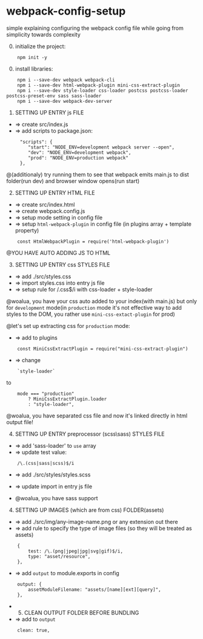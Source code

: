 # webpack-config-setup
simple explaining configuring the webpack config file while going from simplicity towards complexity


0. initialize the project:
```
	npm init -y
```
0. install libraries:
```
	npm i --save-dev webpack webpack-cli
	npm i --save-dev html-webpack-plugin mini-css-extract-plugin
	npm i --save-dev style-loader css-loader postcss postcss-loader postcss-preset-env sass sass-loader
	npm i --save-dev webpack-dev-server
```

1. SETTING UP ENTRY js FILE
- => create src/index.js
- => add scripts to package.json:
```
	 "scripts": {
	 	"start": "NODE_ENV=development webpack server --open",
	 	"dev": "NODE_ENV=development webpack",
	 	"prod": "NODE_ENV=production webpack"
	 },
```

@(additionaly) try running them to see that webpack emits main.js to dist folder(run dev) and browser window opens(run start) 


2. SETTING UP ENTRY HTML FILE
- => create src/index.html
- => create webpack.config.js
- => setup mode setting in config file
- => setup `html-webpack-plugin` in config file (in plugins array + template property)
```
	const HtmlWebpackPlugin = require('html-webpack-plugin')
```

@YOU HAVE AUTO ADDING JS TO HTML


3. SETTING UP ENTRY css STYLES FILE
- => add ./src/styles.css
- => import styles.css into entry js file
- => setup rule for /\.css$/i with css-loader + style-loader

@woalua, you have your css auto added to your index(with main.js) but only for `development` mode(in `production` mode  it's not effective way to add styles to the DOM, you rather use `mini-css-extact-plugin` for prod)

@let's set up extracting css for `production` mode:

- => add to plugins
```
	const MiniCssExtractPlugin = require("mini-css-extract-plugin")
```
	 
- => change 
```
	`style-loader` 
```

to 

```
	mode === "production"
		? MiniCssExtractPlugin.loader
		: "style-loader",
```

@woalua, you have separated css file and now it's linked directly in html output file!

	 
4. SETTING UP ENTRY preprocessor (scss\sass) STYLES FILE
- => add 'sass-loader' to `use` array
- => update test value:
```
	/\.(css|sass|scss)$/i
```
- => add ./src/styles/styles.scss
- => update import in entry js file

- @woalua, you have sass support


4. SETTING UP IMAGES (which are from css) FOLDER(assets) 
- => add ./src/img/any-image-name.png or any extension out there
- => add rule to specify the type of image files (so they will be treated as assets)
``` 
	{	
		test: /\.(png|jpeg|jpg|svg|gif)$/i,
		type: "asset/resource",
	},
 ```
- => add `output` to module.exports in config 
```
	output: {
		assetModuleFilename: "assets/[name][ext][query]",
	},
```

- 5. CLEAN OUTPUT FOLDER BEFORE BUNDLING
- => add to `output`
```
	clean: true,
```





















	
